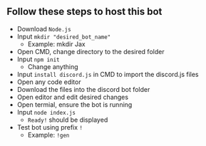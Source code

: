 ## Follow these steps to host this bot
 * Download `Node.js`
 * Input `mkdir "desired_bot_name"`
    * Example: mkdir Jax
 * Open CMD, change directory to the desired folder
 * Input `npm init`
    * Change anything
 * Input `install discord.js` in CMD to import the discord.js files
 * Open any code editor
 * Download the files into the discord bot folder
 * Open editor and edit desired changes
 * Open termial, ensure the bot is running
 * Input `node index.js`
    * `Ready!` should be displayed
 * Test bot using prefix `!`
    * Example: `!gen`

